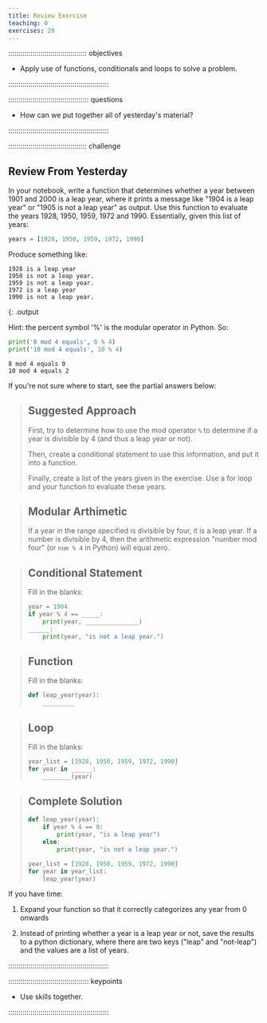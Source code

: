 ```yaml
---
title: Review Exercise
teaching: 0
exercises: 20
---
```


::::::::::::::::::::::::::::::::::::::: objectives

- Apply use of functions, conditionals and loops to solve a problem.

::::::::::::::::::::::::::::::::::::::::::::::::::

:::::::::::::::::::::::::::::::::::::::: questions

- How can we put together all of yesterday's material?

::::::::::::::::::::::::::::::::::::::::::::::::::

:::::::::::::::::::::::::::::::::::::::  challenge

## Review From Yesterday

In your notebook, write a function that determines whether a year between 1901 and 2000 is a leap year,
where it prints a message like "1904 is a leap year" or "1905 is not a leap year" as
output.  Use this function to evaluate the years 1928, 1950, 1959, 1972 and 1990.
Essentially, given this list of years:

```python
years = [1928, 1950, 1959, 1972, 1990]
```

Produce something like:

```
1928 is a leap year
1950 is not a leap year.
1959 is not a leap year.
1972 is a leap year
1990 is not a leap year.
```

{: .output

Hint: the percent symbol '%' is the modular operator in Python.  So:

```python
print('8 mod 4 equals', 8 % 4)
print('10 mod 4 equals', 10 % 4)
```

```output
8 mod 4 equals 0
10 mod 4 equals 2
```

If you're not sure where to start, see the partial answers below:

> ## Suggested Approach
> 
> First, try to determine how to use the mod operator `%` to determine
> if a year is divisible by 4 (and thus a leap year or not).
> 
> Then, create a conditional statement to use this information, and put
> it into a function.
> 
> Finally, create a list of the years given in the exercise.  Use a for loop
> and your function to evaluate these years.

> ## Modular Arthimetic
> 
> If a year in the range specified is divisible by four, it is a leap year.
> If a number is divisible by 4, then the arithmetic expression "number mod four" (or
> `num % 4` in Python) will equal zero.

> ## Conditional Statement
> 
> Fill in the blanks:
> 
> ```python
> year = 1904
> if year % 4 == _____:
>     print(year, _______________)
> ______:
>     print(year, "is not a leap year.")
> ```

> ## Function
> 
> Fill in the blanks:
> 
> ```python
> def leap_year(year):
>     _________
> ```

> ## Loop
> 
> Fill in the blanks:
> 
> ```python
> year_list = [1928, 1950, 1959, 1972, 1990]
> for year in ______:
>     ________(year)
> ```

> ## Complete Solution
> 
> ```python
> def leap_year(year):
>     if year % 4 == 0:
>         print(year, "is a leap year")
>     else:
>         print(year, "is not a leap year.")
> 
> year_list = [1928, 1950, 1959, 1972, 1990]
> for year in year_list:
>     leap_year(year)
> ```

If you have time:

1. Expand your function so that it correctly categorizes
  any year from 0 onwards

2. Instead of printing whether a year is a leap year or not, save
  the results to a python dictionary, where there are two keys ("leap"
  and "not-leap") and the values are a list of years.

::::::::::::::::::::::::::::::::::::::::::::::::::

:::::::::::::::::::::::::::::::::::::::: keypoints

- Use skills together.

::::::::::::::::::::::::::::::::::::::::::::::::::


